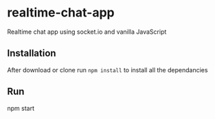 # realtime-chat-app
Realtime chat app using socket.io and vanilla JavaScript

## Installation 
After download or clone run `npm install` to install all the dependancies

## Run
npm start

